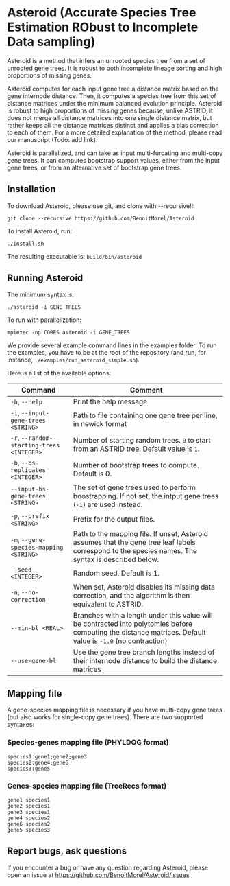 # Asteroid (Accurate Species Tree Estimation RObust to Incomplete Data sampling)

Asteroid is a method that infers an unrooted species tree from a set of unrooted gene trees. It is robust to both incomplete lineage sorting and high proportions of missing genes. 

Asteroid computes for each input gene tree a distance matrix based on the gene internode distance. Then, it computes a species tree from this set of distance matrices under the minimum balanced evolution principle. Asteroid is robust to high proportions of missing genes because, unlike ASTRID, it does not merge all distance matrices into one single distance matrix, but rather keeps all the distance matrices distinct and applies a bias correction to each of them. For a more detailed explanation of the method, please read our manuscript (Todo: add link).

Asteroid is parallelized, and can take as input multi-furcating and multi-copy gene trees. It can computes bootstrap support values, either from the input gene trees, or from an alternative set of bootstrap gene trees.


## Installation

To download Asteroid, please use git,  and clone with --recursive!!!
```
git clone --recursive https://github.com/BenoitMorel/Asteroid
```

To install Asteroid, run:
```
./install.sh
```
The resulting executable is: `build/bin/asteroid`


## Running Asteroid

The minimum syntax is:
```
./asteroid -i GENE_TREES 
```

To run with parallelization:
```
mpiexec -np CORES asteroid -i GENE_TREES
```

We provide several example command lines in the examples folder. To run the examples, you have to be at the root of the repository (and run, for instance, `./examples/run_asteroid_simple.sh`).

Here is a list of the available options:


|    Command                |  Comment  |
|---------------------------|-----------|
| `-h`, `--help`  | Print the help message |
| `-i`, `--input-gene-trees <STRING>`     | 	 Path to file containing one gene tree per line, in newick format |
|  `-r`,  `--random-starting-trees <INTEGER>` 	   |   Number of starting random trees. `0` to start from an ASTRID tree. Default value is `1`. |
|`-b`, `--bs-replicates <INTEGER>`             |	 Number of bootstrap trees to compute. Default is 0. |
|`--input-bs-gene-trees <STRING>`   | The set of gene trees used to perform boostrapping. If not set, the intput gene trees (`-i`) are used instead.|
|`-p`, `--prefix <STRING>`               |  Prefix for the output files.|
|`-m`, `--gene-species-mapping <STRING>`  	  | Path to the mapping file. If unset, Asteroid assumes that the gene tree leaf labels correspond to the species names. The syntax is described below.|
|`--seed <INTEGER>`                      |	 Random seed. Default is 1.| 
|`-n`, `--no-correction`                  	| When set, Asteroid disables its missing data correction, and the algorithm is then equivalent to ASTRID.|
|`--min-bl <REAL>`                       	| Branches with a length under this value will be contracted into polytomies before computing the distance matrices. Default value is `-1.0` (no contraction) | 
| `--use-gene-bl`               |           	 Use the gene tree branch lengths instead of their internode distance to build the distance matrices |

## Mapping file

A gene-species mapping file is necessary if you have multi-copy gene trees (but also works for single-copy gene trees). There are two supported syntaxes:


### Species-genes mapping file (PHYLDOG format)
```
species1:gene1;gene2;gene3
species2:gene4;gene6
species3:gene5
```


### Genes-species mapping file (TreeRecs format)
```
gene1 species1
gene2 species1
gene3 species1
gene4 species2
gene6 species2
gene5 species3
```


## Report bugs, ask questions

If you encounter a bug or have any question regarding Asteroid, please open an issue at https://github.com/BenoitMorel/Asteroid/issues



